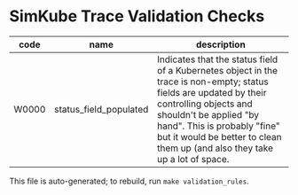 # SimKube Trace Validation Checks

| code | name | description |
|---|---|---|
| W0000 | status_field_populated |  Indicates that the status field of a Kubernetes object in the trace is non-empty; status fields are updated by their controlling objects and shouldn't be applied "by hand".  This is probably "fine" but it would be better to clean them up (and also they take up a lot of space.  |

This file is auto-generated; to rebuild, run `make validation_rules`.
